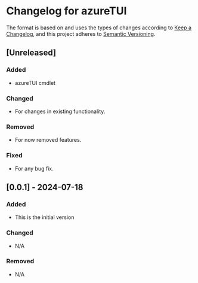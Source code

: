 # Changelog for azureTUI

The format is based on and uses the types of changes according to [Keep a Changelog](https://keepachangelog.com/en/1.0.0/),
and this project adheres to [Semantic Versioning](https://semver.org/spec/v2.0.0.html).

## [Unreleased]

### Added

- azureTUI cmdlet

### Changed

- For changes in existing functionality.

### Removed

- For now removed features.

### Fixed

- For any bug fix.

## [0.0.1] - 2024-07-18

### Added

- This is the initial version

### Changed

- N/A

### Removed

- N/A



